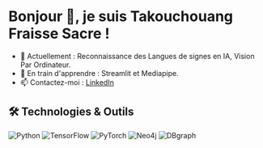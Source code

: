 # Bonjour 👋, je suis Takouchouang Fraisse Sacre !

- 🔭 Actuellement : Reconnaissance des Langues de  signes en IA, Vision Par Ordinateur.
- 🌱 En train d'apprendre : Streamlit et Mediapipe.
- 📫 Contactez-moi : [LinkedIn](https://www.linkedin.com/in/takouchouang-fraisse-sacre-a0761a312/)

## 🛠 Technologies & Outils
![Python](https://img.shields.io/badge/Python-blue?style=flat&logo=python)
![TensorFlow](https://img.shields.io/badge/TensorFlow-orange?style=flat&logo=tensorflow)
![PyTorch](https://img.shields.io/badge/PyTorch-red?style=flat&logo=pytorch)
![Neo4j](https://img.shields.io/badge/Neo4j-lightblue?style=flat&logo=neo4j)
![DBgraph](https://img.shields.io/badge/DBgraph-gray?style=flat)


<!---
Takouchouang/Takouchouang is a ✨ special ✨ repository because its `README.md` (this file) appears on your GitHub profile.
You can click the Preview link to take a look at your changes.
--->
